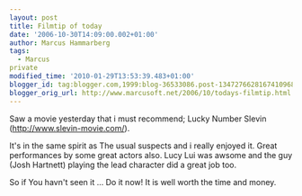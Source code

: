```yaml
---
layout: post
title: Filmtip of today
date: '2006-10-30T14:09:00.002+01:00'
author: Marcus Hammarberg
tags:
  - Marcus
private
modified_time: '2010-01-29T13:53:39.483+01:00'
blogger_id: tag:blogger.com,1999:blog-36533086.post-1347276628167410968
blogger_orig_url: http://www.marcusoft.net/2006/10/todays-filmtip.html
---
```


Saw a movie yesterday that i must recommend; Lucky Number Slevin
(<http://www.slevin-movie.com/>).

It's in the same spirit as The usual suspects and i really enjoyed it.
Great performances by some great actors also. Lucy Lui was awsome and
the guy (Josh Hartnett) playing the lead character did a great job
too.

So if You havn't seen it ... Do it now! It is well worth the time and
money.
